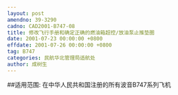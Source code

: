 ```yaml
---
layout: post
amendno: 39-3290
cadno: CAD2001-B747-08
title: 修改飞行手册和确定正确的燃油箱超控/放油泵止推垫圈
date: 2001-07-23 00:00:00 +0800
effdate: 2001-07-26 00:00:00 +0800
tag: B747
categories: 民航华北管理局适航处
author: 成树生
---
```


##适用范围:
在中华人民共和国注册的所有波音B747系列飞机


